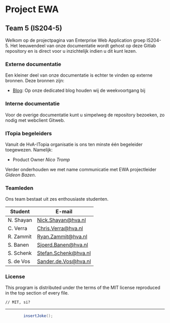Project EWA
=

Team 5 (IS204-5)
-

Welkom op de projectpagina van Enterprise Web Application groep IS204-5. Het leeuwendeel van onze documentatie wordt gehost op deze Gitlab repository en is direct voor u inzichtelijk indien u dit kunt lezen.

### Externe documentatie

Een kleiner deel van onze documentatie is echter te vinden op externe bronnen. Deze bronnen zijn:

- [Blog][]:	Op onze dedicated blog houden wij de weekvoortgang bij

### Interne documentatie

Voor de overige documentatie kunt u simpelweg de repository bezoeken, zo nodig met webclient Gitweb.

### ITopia begeleiders

Vanuit de HvA-ITopia organisatie is ons ten minste één begeleider toegewezen. Namelijk:

* Product Owner *Nico Tromp*

Verder onderhouden we met name communicatie met EWA projectleider *Gideon Bazen*.

### Teamleden

Ons team bestaat uit zes enthousiaste studenten.

| Student         | E-mail |
| --------        | -------- |
| N. Shayan       | Nick.Shayan@hva.nl |
| C. Verra        | Chris.Verra@hva.nl |
| R. Zammit       | Ryan.Zammit@hva.nl |
| S. Banen        | Sjoerd.Banen@hva.nl |
| S. Schenk       | Stefan.Schenk@hva.nl |
| S. de Vos       | Sander.de.Vos@hva.nl |

### License

This program is distributed under the terms of the MIT license reproduced in the top section of every file.

    // MIT, si?

***

```java
        insertJoke();
```

[Blog]: https://ewa1.blogs.dmci.hva.nl